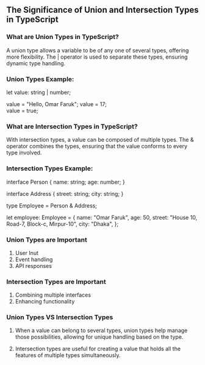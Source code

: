 ## The Significance of Union and Intersection Types in TypeScript

### What are Union Types in TypeScript?

A union type allows a variable to be of any one of several types, offering more flexibility. The | operator is used to separate these types, ensuring dynamic type handling.

### Union Types Example:

let value: string | number;

value = "Hello, Omar Faruk";
value = 17;  
value = true;

### What are Intersection Types in TypeScript?

With intersection types, a value can be composed of multiple types. The & operator combines the types, ensuring that the value conforms to every type involved.

### Intersection Types Example:

interface Person {
name: string;
age: number;
}

interface Address {
street: string;
city: string;
}

type Employee = Person & Address;

let employee: Employee = {
name: "Omar Faruk",
age: 50,
street: "House 10, Road-7, Block-c, Mirpur-10",
city: "Dhaka",
};

### Union Types are Important

1. User Inut
2. Event handling
3. API responses

### Intersection Types are Important

1. Combining multiple interfaces
2. Enhancing functionality

### Union Types VS Intersection Types

1. When a value can belong to several types, union types help manage those possibilities, allowing for unique handling based on the type.

2. Intersection types are useful for creating a value that holds all the features of multiple types simultaneously.
